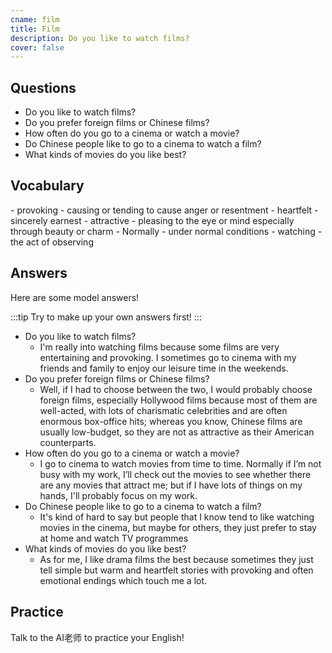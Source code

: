 ```yaml
---
cname: film
title: Film
description: Do you like to watch films?
cover: false
---
```

<banner></banner>

## Questions

- Do you like to watch films?
- Do you prefer foreign films or Chinese films?
- How often do you go to a cinema or watch a movie?
- Do Chinese people like to go to a cinema to watch a film?
- What kinds of movies do you like best?

## Vocabulary

<vocab-list>
- provoking
  - causing or tending to cause anger or resentment
- heartfelt
  - sincerely earnest
- attractive
  - pleasing to the eye or mind especially through beauty or charm
- Normally
  - under normal conditions
- watching
  - the act of observing

<!-- blank -->

</vocab-list>

## Answers
Here are some model answers!

:::tip
Try to make up your own answers first!
:::

- Do you like to watch films?
  - I&#39;m really into watching films because some films are very entertaining and provoking. I sometimes go to cinema with my friends and family to enjoy our leisure time in the weekends.
- Do you prefer foreign films or Chinese films?
  - Well, if I had to choose between the two, I would probably choose foreign films, especially Hollywood films because most of them are well-acted, with lots of charismatic celebrities and are often enormous box-office hits; whereas you know, Chinese films are usually low-budget, so they are not as attractive as their American counterparts.
- How often do you go to a cinema or watch a movie?
  - I go to cinema to watch movies from time to time. Normally if I’m not busy with my work, I’ll check out the movies to see whether there are any movies that attract me; but if I have lots of things on my hands, I&#39;ll probably focus on my work.
- Do Chinese people like to go to a cinema to watch a film?
  - It&#39;s kind of hard to say but people that I know tend to like watching movies in the cinema, but maybe for others, they just prefer to stay at home and watch TV programmes
- What kinds of movies do you like best?
  - As for me, I like drama films the best because sometimes they just tell simple but warm and heartfelt stories with provoking and often emotional endings which touch me a lot.

## Practice
Talk to the AI老师 to practice your English!
<qrfooter></qrfooter>




